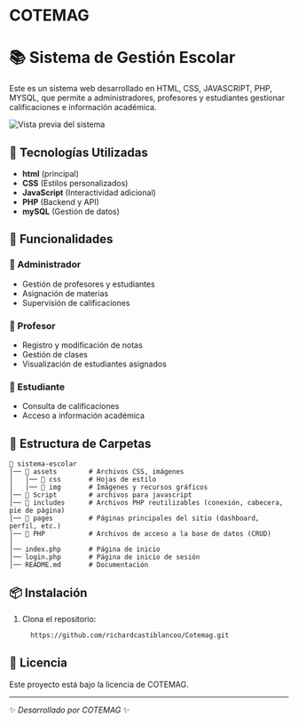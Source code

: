 # COTEMAG

# 📚 Sistema de Gestión Escolar

Este es un sistema web desarrollado en HTML, CSS, JAVASCRIPT, PHP, MYSQL, que permite a administradores, profesores y estudiantes gestionar calificaciones e información académica.

![Vista previa del sistema](./assets/img/portada-cotemag.webp)

## 🚀 Tecnologías Utilizadas
- **html** (principal)
- **CSS** (Estilos personalizados)
- **JavaScript** (Interactividad adicional)
- **PHP** (Backend y API)
- **mySQL** (Gestión de datos)

## 📌 Funcionalidades
### 🔹 Administrador
- Gestión de profesores y estudiantes
- Asignación de materias
- Supervisión de calificaciones

### 🔹 Profesor
- Registro y modificación de notas
- Gestión de clases
- Visualización de estudiantes asignados

### 🔹 Estudiante
- Consulta de calificaciones
- Acceso a información académica

## 📂 Estructura de Carpetas
```
📁 sistema-escolar
│── 📁 assets        # Archivos CSS, imágenes
│   │── 📁 css       # Hojas de estilo
│   │── 📁 img       # Imágenes y recursos gráficos
│── 📁 Script        # archivos para javascript
│── 📁 includes      # Archivos PHP reutilizables (conexión, cabecera, pie de página)
│── 📁 pages         # Páginas principales del sitio (dashboard, perfil, etc.)
│── 📁 PHP           # Archivos de acceso a la base de datos (CRUD)
│
│── index.php       # Página de inicio
│── login.php       # Página de inicio de sesión
│── README.md       # Documentación
```

## 📦 Instalación
1. Clona el repositorio:
   ```bash
     https://github.com/richardcastiblancoo/Cotemag.git
   ```


## 📜 Licencia
Este proyecto está bajo la licencia de COTEMAG.

---
✨ _Desarrollado por COTEMAG_ ✨
